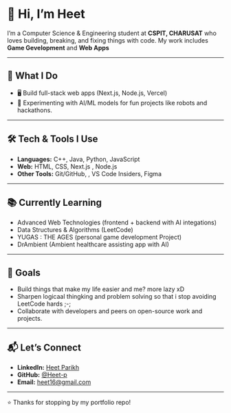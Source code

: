 # 👋 Hi, I’m Heet  

I’m a Computer Science & Engineering student at **CSPIT, CHARUSAT** who loves building, breaking, and fixing things with code. My work includes **Game Gevelopment** and **Web Apps**   

---

## 🚀 What I Do
- 🖥️ Build full-stack web apps (Next.js, Node.js, Vercel)    
- 🧠 Experimenting with AI/ML models for fun projects like robots and hackathons.  

---

## 🛠️ Tech & Tools I Use
- **Languages:** C++, Java, Python, JavaScript  
- **Web:** HTML, CSS, Next.js , Node.js    
- **Other Tools:** Git/GitHub, , VS Code Insiders, Figma  

---

## 📚 Currently Learning
- Advanced Web Technologies (frontend + backend with AI integations)  
- Data Structures & Algorithms (LeetCode)  
- YUGAS : THE AGES (personal game development Project)
- DrAmbient (Ambient healthcare assisting app with AI)   

---

## 🎯 Goals
- Build things that make my life easier and me? more lazy xD
- Sharpen logicaal thingking and problem solving so that i stop avoiding LeetCode hards ;-;
- Collaborate with developers and peers on open-source work and projects.

---

## 📬 Let’s Connect
- **LinkedIn:** [Heet Parikh](https://linkedin.com/in/heetparikh)  
- **GitHub:** [@Heet-p](https://github.com/heet-p)  
- **Email:** heet16@gmail.com

---

⭐ Thanks for stopping by my portfolio repo!
